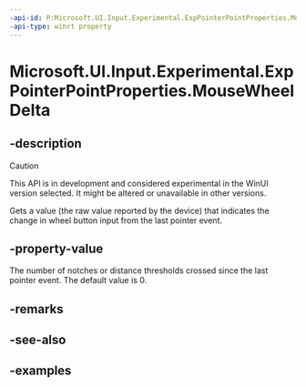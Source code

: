 ```yaml
---
-api-id: P:Microsoft.UI.Input.Experimental.ExpPointerPointProperties.MouseWheelDelta
-api-type: winrt property
---
```


# Microsoft.UI.Input.Experimental.ExpPointerPointProperties.MouseWheelDelta

<!--
public int MouseWheelDelta { get; }
-->

## -description

> [!CAUTION]
> This API is in development and considered experimental in the WinUI version selected. It might be altered or unavailable in other versions.

Gets a value (the raw value reported by the device) that indicates the change in wheel button input from the last pointer event.

## -property-value

The number of notches or distance thresholds crossed since the last pointer event. The default value is 0.

## -remarks

## -see-also

## -examples
